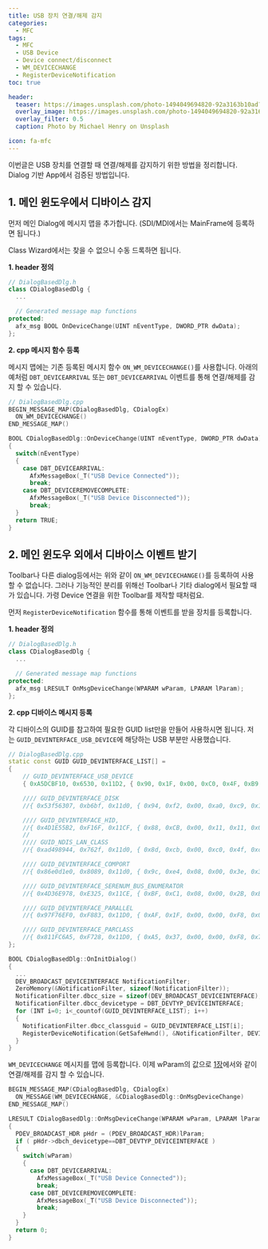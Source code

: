 ```yaml
---
title: USB 장치 연결/해제 감지
categories: 
  - MFC
tags: 
  - MFC
  - USB Device
  - Device connect/disconnect
  - WM_DEVICECHANGE
  - RegisterDeviceNotification
toc: true

header:
  teaser: https://images.unsplash.com/photo-1494049694820-92a3163b10ad?ixlib=rb-1.2.1&ixid=eyJhcHBfaWQiOjEyMDd9&auto=format&fit=crop&w=256&q=4
  overlay_image: https://images.unsplash.com/photo-1494049694820-92a3163b10ad?ixlib=rb-1.2.1&ixid=eyJhcHBfaWQiOjEyMDd9&auto=format&fit=crop&w=1024&q=80
  overlay_filter: 0.5
  caption: Photo by Michael Henry on Unsplash

icon: fa-mfc
---
```


이번글은 USB 장치를 연결할 때 연결/해제를 감지하기 위한 방법을 정리합니다.
Dialog 기반 App에서 검증된 방법입니다.

## 1. 메인 윈도우에서 디바이스 감지

먼저 메인 Dialog에 메시지 맵을 추가합니다.
(SDI/MDI에서는 MainFrame에 등록하면 됩니다.)

Class Wizard에서는 찾을 수 없으니 수동 드록하면 됩니다.


**1. header 정의**

```cpp
// DialogBasedDlg.h
class CDialogBasedDlg {
  ...

  // Generated message map functions
protected:
  afx_msg BOOL OnDeviceChange(UINT nEventType, DWORD_PTR dwData);
};
```


**2. cpp 메시지 함수 등록**

메시지 맵에는 기존 등록된 메시지 함수 `ON_WM_DEVICECHANGE()`를 사용합니다.
아래의 예처럼 `DBT_DEVICEARRIVAL` 또는 `DBT_DEVICEARRIVAL` 이벤트를 통해 연결/해제를 감지 할 수 있습니다.

```cpp
// DialogBasedDlg.cpp
BEGIN_MESSAGE_MAP(CDialogBasedDlg, CDialogEx)
  ON_WM_DEVICECHANGE()
END_MESSAGE_MAP()

BOOL CDialogBasedDlg::OnDeviceChange(UINT nEventType, DWORD_PTR dwData)
{
  switch(nEventType)
  {
    case DBT_DEVICEARRIVAL:
      AfxMessageBox(_T("USB Device Connected"));
      break;
    case DBT_DEVICEREMOVECOMPLETE:
      AfxMessageBox(_T("USB Device Disconnected"));
      break;
  }
  return TRUE;
}
```

## 2. 메인 윈도우 외에서 디바이스 이벤트 받기

Toolbar나 다른 dialog등에서는 위와 같이 `ON_WM_DEVICECHANGE()`를 등록하여 사용할 수 없습니다. 그러나 기능적인 분리를 위해선 Toolbar나 기타 dialog에서 필요할 때가 있습니다.
가령 Device 연결을 위한 Toolbar를 제작할 때처럼요.

먼저 `RegisterDeviceNotification` 함수를 통해 이벤트를 받을 장치를 등록합니다.

**1. header 정의**

```cpp
// DialogBasedDlg.h
class CDialogBasedDlg {
  ...

  // Generated message map functions
protected:
  afx_msg LRESULT OnMsgDeviceChange(WPARAM wParam, LPARAM lParam);
};
```

**2. cpp 디바이스 메시지 등록**

각 디바이스의 GUID를 참고하여 필요한 GUID list만을 만들어 사용하시면 됩니다.
저는 `GUID_DEVINTERFACE_USB_DEVICE`에 해당하는 USB 부분만 사용했습니다.

```cpp
// DialogBasedDlg.cpp
static const GUID GUID_DEVINTERFACE_LIST[] =
{
    // GUID_DEVINTERFACE_USB_DEVICE
    { 0xA5DCBF10, 0x6530, 0x11D2, { 0x90, 0x1F, 0x00, 0xC0, 0x4F, 0xB9, 0x51, 0xED } },

    //// GUID_DEVINTERFACE_DISK
    //{ 0x53f56307, 0xb6bf, 0x11d0, { 0x94, 0xf2, 0x00, 0xa0, 0xc9, 0x1e, 0xfb, //0x8b } },

    //// GUID_DEVINTERFACE_HID,
    //{ 0x4D1E55B2, 0xF16F, 0x11CF, { 0x88, 0xCB, 0x00, 0x11, 0x11, 0x00, 0x00, //0x30 } },
    //         
    //// GUID_NDIS_LAN_CLASS
    //{ 0xad498944, 0x762f, 0x11d0, { 0x8d, 0xcb, 0x00, 0xc0, 0x4f, 0xc3, 0x35, //0x8c } }

    //// GUID_DEVINTERFACE_COMPORT
    //{ 0x86e0d1e0, 0x8089, 0x11d0, { 0x9c, 0xe4, 0x08, 0x00, 0x3e, 0x30, 0x1f, //0x73 } },

    //// GUID_DEVINTERFACE_SERENUM_BUS_ENUMERATOR
    //{ 0x4D36E978, 0xE325, 0x11CE, { 0xBF, 0xC1, 0x08, 0x00, 0x2B, 0xE1, 0x03, //0x18 } },

    //// GUID_DEVINTERFACE_PARALLEL
    //{ 0x97F76EF0, 0xF883, 0x11D0, { 0xAF, 0x1F, 0x00, 0x00, 0xF8, 0x00, 0x84, //0x5C } },

    //// GUID_DEVINTERFACE_PARCLASS
    //{ 0x811FC6A5, 0xF728, 0x11D0, { 0xA5, 0x37, 0x00, 0x00, 0xF8, 0x75, 0x3E, 0xD1 } }
};

BOOL CDialogBasedDlg::OnInitDialog()
{
  ...
  DEV_BROADCAST_DEVICEINTERFACE NotificationFilter;
  ZeroMemory(&NotificationFilter, sizeof(NotificationFilter));
  NotificationFilter.dbcc_size = sizeof(DEV_BROADCAST_DEVICEINTERFACE);
  NotificationFilter.dbcc_devicetype = DBT_DEVTYP_DEVICEINTERFACE;
  for (INT i=0; i<_countof(GUID_DEVINTERFACE_LIST); i++)
  {
    NotificationFilter.dbcc_classguid = GUID_DEVINTERFACE_LIST[i];
    RegisterDeviceNotification(GetSafeHwnd(), &NotificationFilter, DEVICE_NOTIFY_WINDOW_HANDLE);
  }
}
```

`WM_DEVICECHANGE` 메시지를 맵에 등록합니다. 이제 wParam의 값으로 [1장](#1-메인-윈도우에서-디바이스-감지)에서와 같이 연결/해제를 감지 할 수 있습니다.

```cpp
BEGIN_MESSAGE_MAP(CDialogBasedDlg, CDialogEx)
  ON_MESSAGE(WM_DEVICECHANGE, &CDialogBasedDlg::OnMsgDeviceChange)
END_MESSAGE_MAP()

LRESULT CDialogBasedDlg::OnMsgDeviceChange(WPARAM wParam, LPARAM lParam)
{
  PDEV_BROADCAST_HDR pHdr = (PDEV_BROADCAST_HDR)lParam;
  if ( pHdr->dbch_devicetype==DBT_DEVTYP_DEVICEINTERFACE )
  {
    switch(wParam)
    {
      case DBT_DEVICEARRIVAL:
        AfxMessageBox(_T("USB Device Connected"));
        break;
      case DBT_DEVICEREMOVECOMPLETE:
        AfxMessageBox(_T("USB Device Disconnected"));
        break;
    }
  }
  return 0;
}
```
